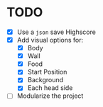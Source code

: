 # TODO

- [x] Use a `json` save Highscore
- [x] Add visual options for:
  - [x] Body
  - [x] Wall
  - [x] Food
  - [x] Start Position
  - [x] Background
  - [x] Each head side
- [ ] Modularize the project
